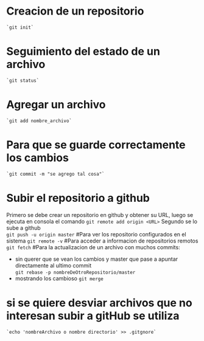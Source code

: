 # Creacion de un repositorio 
	`git init`
# Seguimiento del estado de un archivo
	`git status`
# Agregar un archivo 
	`git add nombre_archivo`
# Para que se guarde correctamente los cambios 
	`git commit -m "se agrego tal cosa"`
# Subir el repositorio a github
Primero se debe crear un repositorio en github y obtener su URL, luego se ejecuta en consola el comando 
	`git remote add origin <URL>` 
Segundo se lo sube a github  
	`git push -u origin master`
#Para ver los repositorio configurados en el sistema
	`git remote -v`
#Para acceder a informacion de repositorios remotos
	`git fetch`
#Para la actualizacion de un archivo con muchos commits:
* sin querer que se vean los cambios y master que pase a apuntar directamente al ultimo commit  
	`git rebase -p nombreDeOtroRepositorio/master`
* mostrando los cambioso
	`git merge`
# si se quiere desviar archivos que no interesan subir a gitHub se utiliza
	`echo 'nombreArchivo o nombre directorio' >> .gitgnore`
